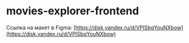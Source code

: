 # movies-explorer-frontend

Ссылка на макет в Figma: [https://disk.yandex.ru/d/VPlSbqYouNXbow](https://disk.yandex.ru/d/VPlSbqYouNXbow)
